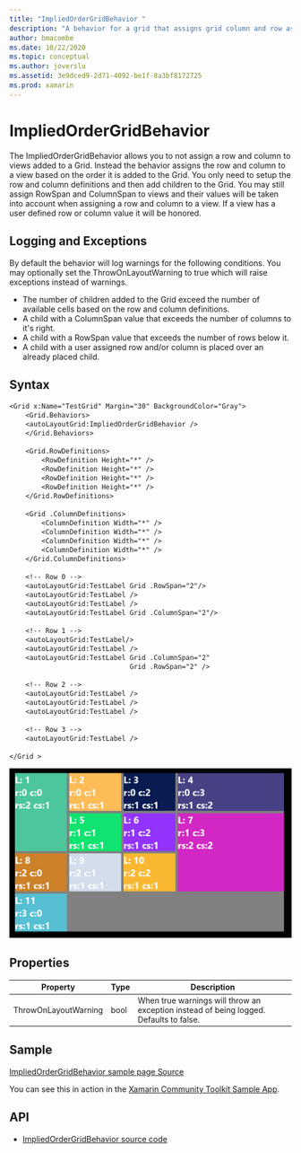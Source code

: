 ```yaml
---
title: "ImpliedOrderGridBehavior "
description: "A behavior for a grid that assigns grid column and row assignments based on the order children are added to the grid."
author: bmacombe
ms.date: 10/22/2020
ms.topic: conceptual
ms.author: joverslu
ms.assetid: 3e9dced9-2d71-4092-be1f-8a3bf8172725
ms.prod: xamarin
---
```


# ImpliedOrderGridBehavior
The ImpliedOrderGridBehavior allows you to not assign a row and column to views added to a Grid. Instead the behavior assigns the row and column to a view based on the order it is added to the Grid. You only need to setup the row and column definitions and then add children to the Grid. You may still assign RowSpan and ColumnSpan to views and their values will be taken into account when assigning a row and column to a view. If a view has a user defined row or column value it will be honored.

## Logging and Exceptions
By default the behavior will log warnings for the following conditions. You may optionally set the ThrowOnLayoutWarning to true which will raise exceptions instead of warnings.
* The number of children added to the Grid exceed the number of available cells based on the row and column definitions.
* A child with a ColumnSpan value that exceeds the number of columns to it's right.
* A child with a RowSpan value that exceeds the number of rows below it.
* A child with a user assigned row and/or column is placed over an already placed child.

## Syntax
```xaml
<Grid x:Name="TestGrid" Margin="30" BackgroundColor="Gray">
    <Grid.Behaviors>
	<autoLayoutGrid:ImpliedOrderGridBehavior />
    </Grid.Behaviors>

    <Grid.RowDefinitions>
        <RowDefinition Height="*" />
        <RowDefinition Height="*" />
        <RowDefinition Height="*" />
        <RowDefinition Height="*" />
    </Grid.RowDefinitions>

    <Grid .ColumnDefinitions>
        <ColumnDefinition Width="*" />
        <ColumnDefinition Width="*" />
        <ColumnDefinition Width="*" />
        <ColumnDefinition Width="*" />
    </Grid.ColumnDefinitions>

    <!-- Row 0 -->
    <autoLayoutGrid:TestLabel Grid .RowSpan="2"/>
    <autoLayoutGrid:TestLabel />
    <autoLayoutGrid:TestLabel />
    <autoLayoutGrid:TestLabel Grid .ColumnSpan="2"/>

    <!-- Row 1 -->
    <autoLayoutGrid:TestLabel/>
    <autoLayoutGrid:TestLabel />
    <autoLayoutGrid:TestLabel Grid .ColumnSpan="2"
                              Grid .RowSpan="2" />

    <!-- Row 2 -->
    <autoLayoutGrid:TestLabel />
    <autoLayoutGrid:TestLabel />
    <autoLayoutGrid:TestLabel />

    <!-- Row 3 -->
    <autoLayoutGrid:TestLabel />

</Grid >
```
![Example layout image](ImpliedOrderGridBehavior.png)

## Properties

|Property  |Type  |Description  |
|---------|---------|---------|
|ThrowOnLayoutWarning|bool|When true warnings will throw an exception instead of being logged.  Defaults to false.|

## Sample

[ImpliedOrderGridBehavior sample page Source](https://github.com/xamarin/XamarinCommunityToolkit/blob/main/XamarinCommunityToolkitSample/Pages/Behaviors/ImpliedOrderGridBehaviorPage.xaml)

You can see this in action in the [Xamarin Community Toolkit Sample App](https://github.com/xamarin/XamarinCommunityToolkit).

## API

* [ImpliedOrderGridBehavior source code](https://github.com/xamarin/XamarinCommunityToolkit/blob/main/XamarinCommunityToolkit/Behaviors/ImpliedOrderGridBehavior.shared.cs)
